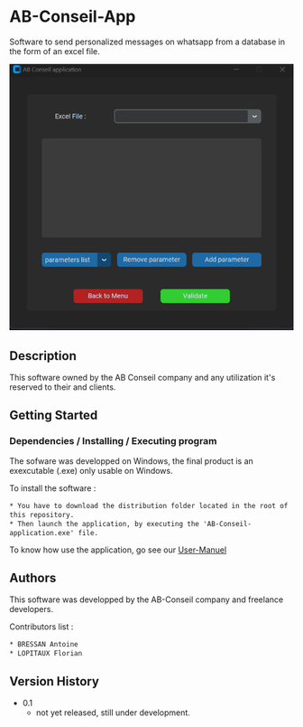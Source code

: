 # AB-Conseil-App

Software to send personalized messages on whatsapp from a database in the form of an excel file.

![image_interface](https://github.com/florianLopitaux/AB-Conseil-App/blob/main/assets/screen_interface_to_readme.png)

## Description

This software owned by the AB Conseil company and any utilization it's reserved to their and clients.

## Getting Started

### Dependencies / Installing / Executing program

The sofware was developped on Windows, the final product is an exexcutable (.exe) only usable on Windows.

To install the software :

    * You have to download the distribution folder located in the root of this repository.
    * Then launch the application, by executing the 'AB-Conseil-application.exe' file.

To know how use the application, go see our [User-Manuel](https://github.com/florianLopitaux/AB-Conseil-App/wiki)

## Authors

This software was developped by the AB-Conseil company and freelance developers.

Contributors list :

    * BRESSAN Antoine
    * LOPITAUX Florian

## Version History

* 0.1
    * not yet released, still under development.
